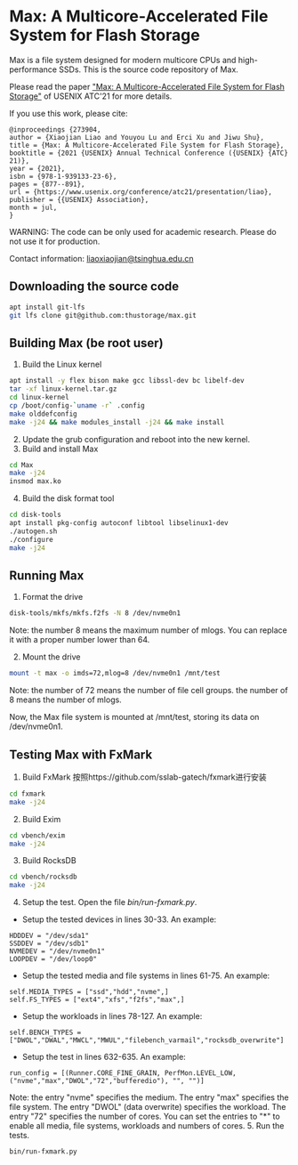 # Max: A Multicore-Accelerated File System for Flash Storage 
Max is a file system designed for modern multicore CPUs and high-performance SSDs.
This is the source code repository of Max.

Please read the paper ["Max: A Multicore-Accelerated File System for Flash Storage"](https://www.usenix.org/conference/atc21/presentation/liao) of USENIX ATC'21 for more details. 

If you use this work, please cite:
```
@inproceedings {273904,
author = {Xiaojian Liao and Youyou Lu and Erci Xu and Jiwu Shu},
title = {Max: A Multicore-Accelerated File System for Flash Storage},
booktitle = {2021 {USENIX} Annual Technical Conference ({USENIX} {ATC} 21)},
year = {2021},
isbn = {978-1-939133-23-6},
pages = {877--891},
url = {https://www.usenix.org/conference/atc21/presentation/liao},
publisher = {{USENIX} Association},
month = jul,
}
```

WARNING: The code can be only used for academic research. Please do not use it for production.

Contact information: liaoxiaojian@tsinghua.edu.cn

## Downloading the source code
```bash
apt install git-lfs
git lfs clone git@github.com:thustorage/max.git
```

## Building Max (be root user)
1. Build the Linux kernel  
```bash
apt install -y flex bison make gcc libssl-dev bc libelf-dev
tar -xf linux-kernel.tar.gz  
cd linux-kernel
cp /boot/config-`uname -r` .config
make olddefconfig
make -j24 && make modules_install -j24 && make install
```
2. Update the grub configuration and reboot into the new kernel.
3. Build and install Max
 ```bash
cd Max
make -j24
insmod max.ko
```
4. Build the disk format tool
```bash
cd disk-tools
apt install pkg-config autoconf libtool libselinux1-dev
./autogen.sh
./configure
make -j24
```

## Running Max
1. Format the drive
```bash
disk-tools/mkfs/mkfs.f2fs -N 8 /dev/nvme0n1
```
Note: the number 8 means the maximum number of mlogs. You can replace it with a proper number lower than 64.

2. Mount the drive
```bash
mount -t max -o imds=72,mlog=8 /dev/nvme0n1 /mnt/test
```
Note: the number of 72 means the number of file cell groups. the number of 8 means the number of mlogs.
    
Now, the Max file system is mounted at /mnt/test, storing its data on /dev/nvme0n1.

## Testing Max with FxMark
1. Build FxMark
按照https://github.com/sslab-gatech/fxmark进行安装
```bash
cd fxmark
make -j24
```
2. Build Exim
```bash
cd vbench/exim
make -j24
```
3. Build RocksDB
```bash
cd vbench/rocksdb
make -j24
```
4. Setup the test. Open the file *bin/run-fxmark.py*.
-  Setup the tested devices in lines 30-33. An example:
 ```
HDDDEV = "/dev/sda1"
SSDDEV = "/dev/sdb1"
NVMEDEV = "/dev/nvme0n1"
LOOPDEV = "/dev/loop0"
```
- Setup the tested media and file systems in lines 61-75. An example:
```
self.MEDIA_TYPES = ["ssd","hdd","nvme",]
self.FS_TYPES = ["ext4","xfs","f2fs","max",]   
```
- Setup the workloads in lines 78-127. An example:
```
self.BENCH_TYPES = ["DWOL","DWAL","MWCL","MWUL","filebench_varmail","rocksdb_overwrite"]
```
- Setup the test in lines 632-635. An example:
```
run_config = [(Runner.CORE_FINE_GRAIN, PerfMon.LEVEL_LOW,("nvme","max","DWOL","72","bufferedio"), "", "")]
```
Note: the entry "nvme" specifies the medium. The entry "max" specifies the file system. The entry "DWOL" (data overwrite) specifies the workload. The entry "72" specifies the number of cores. You can set the entries to "*" to enable all media, file systems, workloads and numbers of cores.
5. Run the tests.
```bash
bin/run-fxmark.py
```
